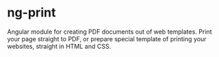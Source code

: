 ng-print
========

Angular module for creating PDF documents out of web templates. Print your page straight to PDF, or prepare special template of printing your websites, straight in HTML and CSS.

